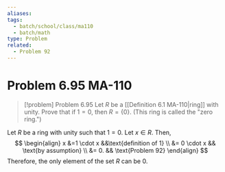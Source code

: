 ```yaml
---
aliases: 
tags:
  - batch/school/class/ma110
  - batch/math
type: Problem
related:
  - Problem 92
---
```

# Problem 6.95 MA-110

> [!problem] Problem 6.95
> Let $R$ be a [[Definition 6.1 MA-110|ring]] with unity. Prove that if $1=0$, then $R=\{ 0 \}$. (This ring is called the "zero ring.")

Let $R$ be a ring with unity such that $1=0$. Let $x \in R$. Then,
$$
\begin{align}
x &=1 \cdot x  &&\text{definition of 1} \\
&= 0 \cdot x && \text{by assumption} \\
&= 0. && \text{Problem 92}
\end{align}
$$
Therefore, the only element of the set $R$ can be $0$.